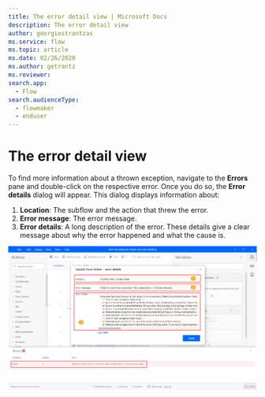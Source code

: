 ```yaml
---
title: The error detail view | Microsoft Docs
description: The error detail view
author: georgiostrantzas
ms.service: flow
ms.topic: article
ms.date: 02/26/2020
ms.author: getrantz
ms.reviewer:
search.app: 
  - Flow
search.audienceType: 
  - flowmaker
  - enduser
---
```


# The error detail view

To find more information about a thrown exception, navigate to the **Errors** pane and double-click on the respective error. Once you do so, the **Error details** dialog will appear. This dialog displays information about:

1. **Location**: The subflow and the action that threw the error.
2. **Error message**: The error message.
3. **Error details**: A long description of the error. These details give a clear message about why the error happened and what the cause is.

![The Error details dialog](../media/error-detail-view/error-details.png)